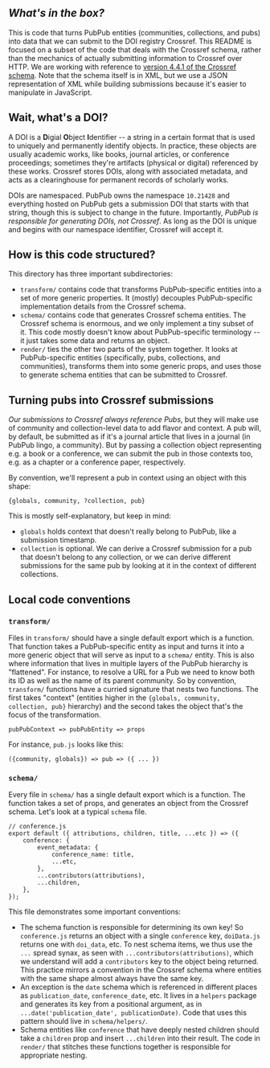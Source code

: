 ## _What's in the box?_

This is code that turns PubPub entities (communities, collections, and pubs) into data that we can
submit to the DOI registry Crossref. This README is focused on a subset of the code that deals with
the Crossref schema, rather than the mechanics of actually submitting information to Crossref over
HTTP. We are working with reference to 
[version 4.4.1 of the Crossref schema](http://data.crossref.org/reports/help/schema_doc/4.4.1/index.html).
Note that the schema itself is in XML, but we use a JSON representation of XML while building
submissions because it's easier to manipulate in JavaScript.

## Wait, what's a DOI?

A DOI is a **D**igial **O**bject **I**dentifier -- a string in a certain format that is used to uniquely
and permanently identify objects. In practice, these objects are usually academic works, like books,
journal articles, or conference proceedings; sometimes they're artifacts (physical or digital)
referenced by these works. Crossref stores DOIs, along with associated metadata, and acts as a
clearinghouse for permanent records of scholarly works.

DOIs are namespaced. PubPub owns the namespace `10.21428` and everything hosted on PubPub gets a
submission DOI that starts with that string, though this is subject to change in the future.
Importantly, _PubPub is responsible for generating DOIs, not Crossref_. As long as the DOI is unique
and begins with our namespace identifier, Crossref will accept it.

## How is this code structured?

This directory has three important subdirectories:

- `transform/` contains code that transforms PubPub-specific entities into a set of more generic
  properties. It (mostly) decouples PubPub-specific implementation details from the Crossref schema.
- `schema/` contains code that generates Crossref schema entities. The Crossref schema is enormous,
  and we only implement a tiny subset of it. This code mostly doesn't know about PubPub-specific
  terminology -- it just takes some data and returns an object.
- `render/` ties the other two parts of the system together. It looks at PubPub-specific entities
  (specifically, pubs, collections, and communities), transforms them into some generic props, and
  uses those to generate schema entities that can be submitted to Crossref.

## Turning pubs into Crossref submissions

_Our submissions to Crossref always reference Pubs_, but they will make use of community and
collection-level data to add flavor and context. A pub will, by default, be submitted as if it's a
journal article that lives in a journal (in PubPub lingo, a community). But by passing a collection
object representing e.g. a book or a conference, we can submit the pub in those contexts too, e.g.
as a chapter or a conference paper, respectively.

By convention, we'll represent a pub in context using an object with this shape:

```
{globals, community, ?collection, pub}
```

This is mostly self-explanatory, but keep in mind:

- `globals` holds context that doesn't really belong to PubPub, like a submission timestamp.
- `collection` is optional. We can derive a Crossref submission for a pub that doesn't belong to any
  collection, or we can derive different submissions for the same pub by looking at it in the
  context of different collections.

## Local code conventions

### `transform/`

Files in `transform/` should have a single default export which is a function. That function takes a
PubPub-specific entity as input and turns it into a more generic object that will serve as input to
a `schema/` entity. This is also where information that lives in multiple layers of the PubPub
hierarchy is "flattened". For instance, to resolve a URL for a Pub we need to know both its ID as
well as the name of its parent community. So by convention, `transform/` functions have a curried
signature that nests two functions. The first takes "context" (entities higher in the
`{globals, community, collection, pub}` hierarchy) and the second takes the object that's the
focus of the transformation.

```
pubPubContext => pubPubEntity => props
```

For instance, `pub.js` looks like this:

```
({community, globals}) => pub => ({ ... })
```

### `schema/`

Every file in `schema/` has a single default export which is a function. The function takes a set of
props, and generates an object from the Crossref schema. Let's look at a typical `schema` file.

```
// conference.js
export default ({ attributions, children, title, ...etc }) => ({
	conference: {
		event_metadata: {
			conference_name: title,
			...etc,
		},
		...contributors(attributions),
		...children,
	},
});
```

This file demonstrates some important conventions:

- The schema function is responsible for determining its own key! So `conference.js` returns an
  object with a single `conference` key, `doiData.js` returns one with `doi_data`, etc. To nest
  schema items, we thus use the `...` spread synax, as seen with `...contributors(attributions)`,
  which we understand will add a `contributors` key to the object being returned. This practice
  mirrors a convention in the Crossref schema where entities with the same shape almost always have
  the same key.
- An exception is the `date` schema which is referenced in different places as
  `publication_date`, `conference_date`, etc. It lives in a `helpers` package and generates its
  key from a positional argument, as in `...date('publication_date', publicationDate)`. Code that uses this pattern should live in `schema/helpers/`.
- Schema entities like `conference` that have deeply nested children should take a `children` prop
  and insert `...children` into their result. The code in `render/` that stitches these functions
  together is responsible for appropriate nesting.
